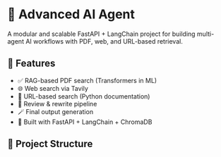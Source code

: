 # 🤖 Advanced AI Agent

A modular and scalable FastAPI + LangChain project for building multi-agent AI workflows with PDF, web, and URL-based retrieval.

## 🚀 Features

- ✅ RAG-based PDF search (Transformers in ML)
- 🌐 Web search via Tavily
- 🔗 URL-based search (Python documentation)
- 🧠 Review & rewrite pipeline
- 🪄 Final output generation
- 🧱 Built with FastAPI + LangChain + ChromaDB

## 📁 Project Structure

